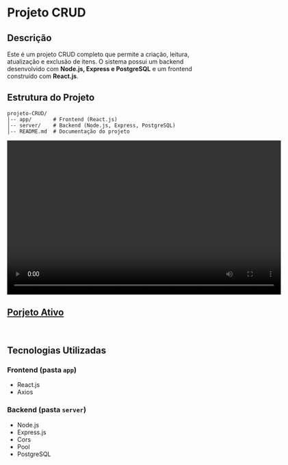 # Projeto CRUD

## Descrição
Este é um projeto CRUD completo que permite a criação, leitura, atualização e exclusão de itens. O sistema possui um backend desenvolvido com **Node.js, Express e PostgreSQL** e um frontend construído com **React.js**.

## Estrutura do Projeto
```
projeto-CRUD/
│-- app/       # Frontend (React.js)
│-- server/    # Backend (Node.js, Express, PostgreSQL)
│-- README.md  # Documentação do projeto
```
<video width="640" height="360" controls>
  <source src="app/src/assets/captura-de-tela.mp4" type="video/mp4">
</video>

## [Porjeto Ativo](https://projeto-crud-1.onrender.com/)
<br>

## Tecnologias Utilizadas
### Frontend (pasta `app`)
- React.js
- Axios

### Backend (pasta `server`)
- Node.js
- Express.js
- Cors
- Pool
- PostgreSQL